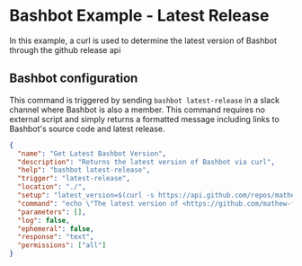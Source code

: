# Bashbot Example - Latest Release

In this example, a curl is used to determine the latest version of Bashbot through the github release api

## Bashbot configuration

This command is triggered by sending `bashbot latest-release` in a slack channel where Bashbot is also a member. This command requires no external script and simply returns a formatted message including links to Bashbot's source code and latest release.

```json
{
  "name": "Get Latest Bashbot Version",
  "description": "Returns the latest version of Bashbot via curl",
  "help": "bashbot latest-release",
  "trigger": "latest-release",
  "location": "./",
  "setup": "latest_version=$(curl -s https://api.github.com/repos/mathew-fleisch/bashbot/releases/latest | grep tag_name | cut -d '\"' -f 4)",
  "command": "echo \"The latest version of <https://github.com/mathew-fleisch/bashbot|Bashbot>: <https://github.com/mathew-fleisch/bashbot/releases/tag/$latest_version|$latest_version>\"",
  "parameters": [],
  "log": false,
  "ephemeral": false,
  "response": "text",
  "permissions": ["all"]
}
```

